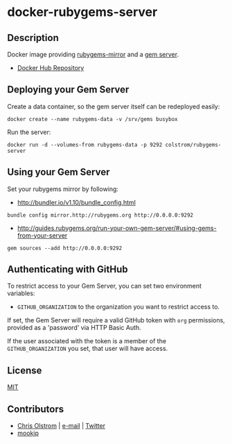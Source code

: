 # docker-rubygems-server

Description
-----------

Docker image providing [rubygems-mirror](https://github.com/rubygems/rubygems-mirror) and a [gem server](https://github.com/geminabox/geminabox).

* [Docker Hub Repository](https://hub.docker.com/r/colstrom/rubygems-server/builds/)

Deploying your Gem Server
-------------------------

Create a data container, so the gem server itself can be redeployed easily:
```
docker create --name rubygems-data -v /srv/gems busybox
```

Run the server:
```
docker run -d --volumes-from rubygems-data -p 9292 colstrom/rubygems-server
```

Using your Gem Server
---------------------

Set your rubygems mirror by following:
* http://bundler.io/v1.10/bundle_config.html

```
bundle config mirror.http://rubygems.org http://0.0.0.0:9292
```

* http://guides.rubygems.org/run-your-own-gem-server/#using-gems-from-your-server
```
gem sources --add http://0.0.0.0:9292
```

Authenticating with GitHub
--------------------------

To restrict access to your Gem Server, you can set two environment variables:
* `GITHUB_ORGANIZATION` to the organization you want to restrict access to.

If set, the Gem Server will require a valid GitHub token with `org` permissions, provided as a 'password' via HTTP Basic Auth.

If the user associated with the token is a member of the `GITHUB_ORGANIZATION` you set, that user will have access.

License
-------
[MIT](https://tldrlegal.com/license/mit-license)

Contributors
------------
* [Chris Olstrom](https://colstrom.github.io/) | [e-mail](mailto:chris@olstrom.com) | [Twitter](https://twitter.com/ChrisOlstrom)
* [mookjp](https://github.com/mookjp)

